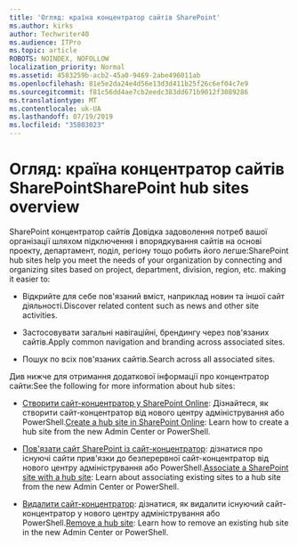 ```yaml
---
title: 'Огляд: країна концентратор сайтів SharePoint'
ms.author: kirks
author: Techwriter40
ms.audience: ITPro
ms.topic: article
ROBOTS: NOINDEX, NOFOLLOW
localization_priority: Normal
ms.assetid: 4583259b-acb2-45a0-9469-2abe496011ab
ms.openlocfilehash: 81e5e2da24e4d56e13d3d411b25f26c6ef04c7e9
ms.sourcegitcommit: f81c56dd4ae7cb2eedc383dd671b9012f3089286
ms.translationtype: MT
ms.contentlocale: uk-UA
ms.lasthandoff: 07/19/2019
ms.locfileid: "35803023"
---
```

# <a name="sharepoint-hub-sites-overview"></a><span data-ttu-id="cd867-102">Огляд: країна концентратор сайтів SharePoint</span><span class="sxs-lookup"><span data-stu-id="cd867-102">SharePoint hub sites overview</span></span>

<span data-ttu-id="cd867-103">SharePoint концентратор сайтів Довідка задоволення потреб вашої організації шляхом підключення і впорядкування сайтів на основі проекту, департамент, поділ, регіону тощо робить його легше:</span><span class="sxs-lookup"><span data-stu-id="cd867-103">SharePoint hub sites help you meet the needs of your organization by connecting and organizing sites based on project, department, division, region, etc. making it easier to:</span></span>

- <span data-ttu-id="cd867-104">Відкрийте для себе пов'язаний вміст, наприклад новин та іншої сайт діяльності.</span><span class="sxs-lookup"><span data-stu-id="cd867-104">Discover related content such as news and other site activities.</span></span>

- <span data-ttu-id="cd867-105">Застосовувати загальні навігаційні, брендингу через пов'язаних сайтів.</span><span class="sxs-lookup"><span data-stu-id="cd867-105">Apply common navigation and branding across associated sites.</span></span> 

- <span data-ttu-id="cd867-106">Пошук по всіх пов'язаних сайтів.</span><span class="sxs-lookup"><span data-stu-id="cd867-106">Search across all associated sites.</span></span>

<span data-ttu-id="cd867-107">Див нижче для отримання додаткової інформації про концентратор сайти:</span><span class="sxs-lookup"><span data-stu-id="cd867-107">See the following for more information about hub sites:</span></span>
- <span data-ttu-id="cd867-108">[Створити сайт-концентратор у SharePoint Online](https://docs.microsoft.com/sharepoint/create-hub-site): Дізнайтеся, як створити сайт-концентратор від нового центру адміністрування або PowerShell.</span><span class="sxs-lookup"><span data-stu-id="cd867-108">[Create a hub site in SharePoint Online](https://docs.microsoft.com/sharepoint/create-hub-site): Learn how to create a hub site from the new Admin Center or PowerShell.</span></span>

- <span data-ttu-id="cd867-109">[Пов'язати сайт SharePoint із сайт-концентратор](https://support.office.com/article/associate-a-sharepoint-site-with-a-hub-site-ae0009fd-af04-4d3d-917d-88edb43efc05): дізнатися про існуючі сайти прив'язки до безперервної сайт-концентратор від нового центру адміністрування або PowerShell.</span><span class="sxs-lookup"><span data-stu-id="cd867-109">[Associate a SharePoint site with a hub site](https://support.office.com/article/associate-a-sharepoint-site-with-a-hub-site-ae0009fd-af04-4d3d-917d-88edb43efc05): Learn about associating existing sites to a hub site from the new Admin Center or PowerShell.</span></span>

- <span data-ttu-id="cd867-110">[Видалити сайт-концентратор](https://docs.microsoft.com/sharepoint/remove-hub-site): дізнатися, як видалити існуючий сайт-концентратор у нового центру адміністрування або PowerShell.</span><span class="sxs-lookup"><span data-stu-id="cd867-110">[Remove a hub site](https://docs.microsoft.com/sharepoint/remove-hub-site): Learn how to remove an existing hub site in the new Admin Center or PowerShell.</span></span>

